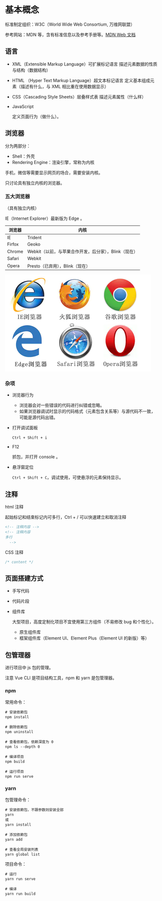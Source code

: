 # 基本概念

标准制定组织：W3C（World Wide Web Consortium, 万维网联盟）

参考网站：MDN 等，含有标准信息以及参考手册等。[MDN Web 文档](https://developer.mozilla.org/zh-CN/)

## 语言

- XML（Extensible Markup Language）可扩展标记语言
	描述元素数据的性质与结构（数据结构）
	
- HTML （Hyper Text Markup Language）超文本标记语言
	定义基本组成元素（描述有什么，与 XML 相比重在使用数据显示）
	
- CSS（Cascading Style Sheets）层叠样式表
	描述元素属性（什么样）
	
- JavaScript

	定义页面行为（做什么）。

## 浏览器

分为两部分：
- Shell：外壳
- Rendering Engine：渲染引擎，常称为内核

手机，微信等需要显示网页的场合，需要安装内核。

只讨论具有独立内核的浏览器。

### 五大浏览器

（具有独立内核）

IE（Internet Explorer）最新版为 Edge 。

| 浏览器 | 内核 |
| - | - |
| IE |			Trident|
| Firfox|		Geoko|
| Chrome|	Webkit（以前，与苹果合作开发，后分家），Blink（现在）|
| Safari|	Webkit|
| Opera|		Presto（已弃用），Blink（现在）|

![img](images/基本概念/clipboard.png)

### 杂项

- 浏览器行为
	- 浏览器会对一些错误的代码进行纠错或忽略。
	- 如果浏览器调试时显示的代码格式（元素包含关系等）与源代码不一致，可能是源代码出错。


- 打开调试面板

	`Ctrl + Shift + i`

- F12

	抓包，并打开 console 。

- 悬浮窗定位

	`Ctrl + Shift + C`，调试使用，可使悬浮的元素保持显示。

## 注释

html 注释

起始标记和结束标记内可多行，Ctrl + / 可以快速建立和取消注释

```html
<!-- 注释内容 -->
<!-- 注释内容
多行
  -->  
```

CSS 注释

```css
/* content */
```

## 页面搭建方式

- 手写代码

- 代码片段

- 组件库

	大型项目，高度定制化项目不宜使用第三方组件（不易修改 bug 和个性化）。

	- 原生组件库
	- 框架组件库（Element UI、Element Plus（Element UI 的新版）等）

## 包管理器

进行项目中 js 包的管理。

注意 Vue CLI 是项目结构工具，npm 和 yarn 是包管理器。

### npm

常用命令：

```shell
# 安装依赖包
npm install

# 删除依赖包
npm uninstall

# 查看依赖包，依赖深度为 0
npm ls --depth 0

# 编译项目
npm build

# 运行项目
npm run serve
```

### yarn

包管理命令：

```shell
# 安装依赖包，不跟参数则安装全部
yarn
或
yarn install

# 添加依赖包
yarn add

# 查看全局安装列表
yarn global list
```

项目命令：

```shell
# 运行
yarn run serve

# 编译
yarn run build
```

